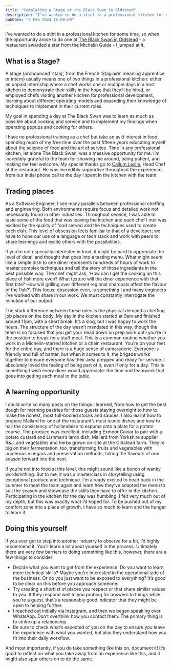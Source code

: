 ```yaml
---
title: "Completing a Stage at the Black Swan in Oldstead"
description: "I’ve wanted to do a stint in a professional kitchen for some time, so when the opportunity arose to do one at The Black Swan in Oldstead - a restaurant awarded a star from the Michelin guide - I jumped at it."
pubDate: "2 Feb 2024 15:00:00"
---
```


I’ve wanted to do a stint in a professional kitchen for some time, so when the opportunity arose to do one at [The Black Swan in Oldstead](https://www.instagram.com/blackswan_oldstead/) - a restaurant awarded a star from the Michelin Guide - I jumped at it.

## What is a Stage?

A stage (pronounced ‘stahj’, from the French ‘Stagiaire’ meaning apprentice or intern) usually means one of two things in a professional kitchen: either an unpaid internship where a chef works one or multiple days in a host kitchen to demonstrate their skills in the hope that they’ll be hired, or employed chefs visiting another kitchen for professional development, learning about different operating models and expanding their knowledge of techniques to implement in their current roles.

My goal in spending a day at The Black Swan was to learn as much as possible about cooking and service and to implement my findings when operating popups and cooking for others.

I have no professional training as a chef but take an avid interest in food, spending much of my free time over the past fifteen years educating myself about the science of food and the art of service. Time in any professional kitchen, let alone The Black Swan, was a massive opportunity for me. I’m incredibly grateful to the team for showing me around, being patient, and making me feel welcome. My special thanks go to [Callum Leslie](https://www.instagram.com/callumlesliechef/), Head Chef at the restaurant. He was incredibly supportive throughout the experience, from our initial phone call to the day I spent in the kitchen with the team.

## Trading places

As a Software Engineer, I see many parallels between professional cheffing and engineering. Both environments require focus and detailed work not necessarily found in other industries. Throughout service, I was able to taste some of the food that was leaving the kitchen and each chef I met was excited by the quality of food served and the techniques used to create each dish. This level of obsession feels familiar to that of a developer; we have to hone our use of a language or tech stack and work with peers to share learnings and excite others with the possibilities.

If you’re not especially interested in food, it might be hard to appreciate the level of detail and thought that goes into a tasting menu. What might seem like a simple dish to one diner represents hundreds of hours of work to master complex techniques and tell the story of those ingredients in the best possible way. The chef might ask, ‘How can I get the cooking on this piece of fish more even? What texture will the diner experience with that first bite? How will grilling over different regional charcoals affect the flavour of the fish?’. This focus, obsession even, is something I and many engineers I’ve worked with share in our work. We must constantly interrogate the minutiae of our output.

The stark difference between these roles is the physical demand a cheffing job places on the body. My day in the kitchen started at 9am and finished around 11pm, with a short break. It’s a slog, but I was happy to work the hours. The structure of the day wasn’t mandated in this way, though the team is so focused that you get your head down on prep work until you’re in the position to break for a staff meal. This is a common routine whether you work in a Michelin-starred kitchen or a chain restaurant. You’re on your feet for the entire day, and there is a huge sense of camaraderie. Everyone is friendly and full of banter, but when it comes to it, the brigade works together to ensure everyone has their area prepped and ready for service. I absolutely loved the feeling of being part of it, even if only for a day. This is something I wish every diner would appreciate: the time and teamwork that goes into getting each meal to the table.

## A learning opportunity

I could write so many posts on the things I learned, from how to get the best dough for morning pastries for those guests staying overnight to how to make the richest, most full-bodied stocks and sauces. I also learnt how to prepare Mallard for one of the restaurant’s most iconic dishes and how to nail the consistency of hollandaise to espuma onto a plate for a potato course. The produce was excellent, including Exmoor Caviar to pair with a potato custard and Lishman’s lardo dish, Mallard from Yorkshire supplier R&J, and vegetables and herbs grown on-site at the Oldstead farm. They’re big on their fermentation, too, transforming fruits and vegetables with numerous vinegars and preservation methods, taking the flavours of one season forward into the next.

If you’re not into food at this level, this might sound like a bunch of wanky wordsmithing. But to me, it was a masterclass in storytelling using exceptional produce and technique. I’m already excited to head back in the summer to meet the team again and learn how they’ve adapted the menu to suit the season and showcase the skills they have to offer in the kitchen. Participating in the kitchen for the day was humbling; I felt very much out of my depth, but this was exactly what I’d hoped for. To be pushed out of my comfort zone into a place of growth. I have so much to learn and the hunger to learn it.

## Doing this yourself

If you ever get to step into another industry to observe for a bit, I’d highly recommend it. You’ll learn a lot about yourself in the process. Ultimately there are very few barriers to doing something like this, however, there are a few things to consider:

* Decide what you want to get from the experience. Do you want to learn more technical skills? Maybe you’re interested in the operational side of the business. Or do you just want to be exposed to everything? It’s good to be clear on this before you approach someone.
* Try creating a shortlist of places you respect or that share similar values to you. If they respond well to you probing for answers to things while you’re a guest, that’s a reasonably good indicator that they might be open to helping further.
* I reached out initially via Instagram, and then we began speaking over WhatsApp. Don’t overthink how you contact them. The primary thing is to strike up a relationship.
* Be sure to check what’s expected of you on the day to ensure you leave the experience with what you wanted, but also they understand how you fit into their daily workflow.

And most importantly, if you do take something like this on, document it! It’s good to reflect on what you take away from an experience like this, and it might also spur others on to do the same.
